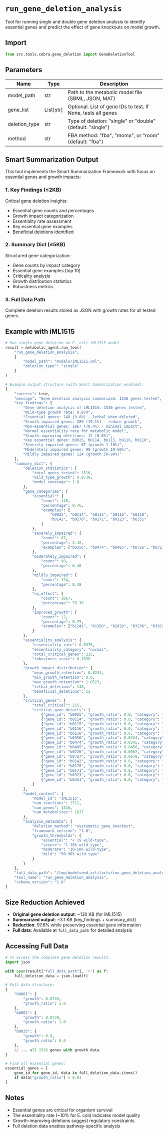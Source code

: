 # `run_gene_deletion_analysis`

Tool for running single and double gene deletion analysis to identify essential genes and predict the effect of gene knockouts on model growth.

## Import

```python
from src.tools.cobra.gene_deletion import GeneDeletionTool
```

## Parameters

| Name | Type | Description |
|-----|------|-------------|
| model_path | str | Path to the metabolic model file (SBML, JSON, MAT) |
| gene_list | List[str] | Optional. List of gene IDs to test. If None, tests all genes |
| deletion_type | str | Type of deletion: "single" or "double" (default: "single") |
| method | str | FBA method: "fba", "moma", or "room" (default: "fba") |

## Smart Summarization Output

This tool implements the Smart Summarization Framework with focus on essential genes and growth impacts:

### 1. Key Findings (≤2KB)
Critical gene deletion insights:
- Essential gene counts and percentages
- Growth impact categorization
- Essentiality rate assessment
- Key essential gene examples
- Beneficial deletions identified

### 2. Summary Dict (≤5KB)
Structured gene categorization:
- Gene counts by impact category
- Essential gene examples (top 10)
- Criticality analysis
- Growth distribution statistics
- Robustness metrics

### 3. Full Data Path
Complete deletion results stored as JSON with growth rates for all tested genes.

## Example with iML1515

```python
# Run single gene deletion on E. coli iML1515 model
result = metabolic_agent.run_tool(
    "run_gene_deletion_analysis",
    {
        "model_path": "models/iML1515.xml",
        "deletion_type": "single"
    }
)

# Example output structure (with Smart Summarization enabled):
{
    "success": true,
    "message": "Gene deletion analysis summarized: 1516 genes tested",
    "key_findings": [
        "Gene deletion analysis of iML1515: 1516 genes tested",
        "Wild-type growth rate: 0.874",
        "Essential genes: 148 (9.8%) - lethal when deleted",
        "Growth-impaired genes: 289 (19.1%) - reduce growth",
        "Non-essential genes: 1067 (70.4%) - minimal impact",
        "Normal essentiality rate for metabolic model",
        "Growth-improving deletions: 12 (0.8%)",
        "Key essential genes: b0025, b0114, b0115, b0116, b0118",
        "Severely impaired genes: 67 (growth 1-10%)",
        "Moderately impaired genes: 98 (growth 10-50%)",
        "Mildly impaired genes: 124 (growth 50-90%)"
    ],
    "summary_dict": {
        "deletion_statistics": {
            "total_genes_tested": 1516,
            "wild_type_growth": 0.8739,
            "model_coverage": 1.0
        },
        "gene_categories": {
            "essential": {
                "count": 148,
                "percentage": 9.76,
                "examples": [
                    "b0025", "b0114", "b0115", "b0116", "b0118",
                    "b0142", "b0170", "b0171", "b0323", "b0351"
                ]
            },
            "severely_impaired": {
                "count": 67,
                "percentage": 4.42,
                "examples": ["b0356", "b0474", "b0485", "b0726", "b0727"]
            },
            "moderately_impaired": {
                "count": 98,
                "percentage": 6.46
            },
            "mildly_impaired": {
                "count": 124,
                "percentage": 8.18
            },
            "no_effect": {
                "count": 1067,
                "percentage": 70.38
            },
            "improved_growth": {
                "count": 12,
                "percentage": 0.79,
                "examples": ["b1241", "b1380", "b2029", "b3236", "b3919"]
            }
        },
        "essentiality_analysis": {
            "essentiality_rate": 0.0976,
            "essentiality_category": "normal",
            "total_critical_genes": 215,
            "robustness_score": 0.7038
        },
        "growth_impact_distribution": {
            "mean_growth_retention": 0.8234,
            "min_growth_retention": 0.0,
            "max_growth_retention": 1.0523,
            "lethal_deletions": 148,
            "beneficial_deletions": 12
        },
        "critical_genes": {
            "total_critical": 215,
            "critical_gene_details": [
                {"gene_id": "b0025", "growth_ratio": 0.0, "category": "essential"},
                {"gene_id": "b0114", "growth_ratio": 0.0, "category": "essential"},
                {"gene_id": "b0115", "growth_ratio": 0.0, "category": "essential"},
                {"gene_id": "b0116", "growth_ratio": 0.0, "category": "essential"},
                {"gene_id": "b0118", "growth_ratio": 0.0, "category": "essential"},
                {"gene_id": "b0356", "growth_ratio": 0.0234, "category": "severely_impaired"},
                {"gene_id": "b0474", "growth_ratio": 0.0345, "category": "severely_impaired"},
                {"gene_id": "b0485", "growth_ratio": 0.0456, "category": "severely_impaired"},
                {"gene_id": "b0726", "growth_ratio": 0.0567, "category": "severely_impaired"},
                {"gene_id": "b0727", "growth_ratio": 0.0678, "category": "severely_impaired"},
                {"gene_id": "b0142", "growth_ratio": 0.0, "category": "essential"},
                {"gene_id": "b0170", "growth_ratio": 0.0, "category": "essential"},
                {"gene_id": "b0171", "growth_ratio": 0.0, "category": "essential"},
                {"gene_id": "b0323", "growth_ratio": 0.0, "category": "essential"},
                {"gene_id": "b0351", "growth_ratio": 0.0, "category": "essential"}
            ]
        },
        "model_context": {
            "model_id": "iML1515",
            "num_reactions": 2712,
            "num_genes": 1516,
            "num_metabolites": 1877
        },
        "analysis_metadata": {
            "deletion_method": "systematic_gene_knockout",
            "framework_version": "1.0",
            "growth_thresholds": {
                "essential": "< 1% wild-type",
                "severe": "1-10% wild-type",
                "moderate": "10-50% wild-type",
                "mild": "50-90% wild-type"
            }
        }
    },
    "full_data_path": "/tmp/modelseed_artifacts/run_gene_deletion_analysis_iML1515_20250117_144523_c9d5e1f3.json",
    "tool_name": "run_gene_deletion_analysis",
    "schema_version": "1.0"
}
```

## Size Reduction Achieved

- **Original gene deletion output**: ~130 KB (for iML1515)
- **Summarized output**: ~3.1 KB (key_findings + summary_dict)
- **Reduction**: 97.6% while preserving essential gene information
- **Full data**: Available at `full_data_path` for detailed analysis

## Accessing Full Data

```python
# To access the complete gene deletion results:
import json

with open(result["full_data_path"], 'r') as f:
    full_deletion_data = json.load(f)

# Full data structure:
{
    "b0001": {
        "growth": 0.8739,
        "growth_ratio": 1.0
    },
    "b0002": {
        "growth": 0.8739,
        "growth_ratio": 1.0
    },
    "b0025": {
        "growth": 0.0,
        "growth_ratio": 0.0
    },
    // ... all 1516 genes with growth data
}

# Find all essential genes:
essential_genes = [
    gene_id for gene_id, data in full_deletion_data.items()
    if data["growth_ratio"] < 0.01
]
```

## Notes

- Essential genes are critical for organism survival
- The essentiality rate (~10% for E. coli) indicates model quality
- Growth-improving deletions suggest regulatory constraints
- Full deletion data enables pathway-specific analysis
